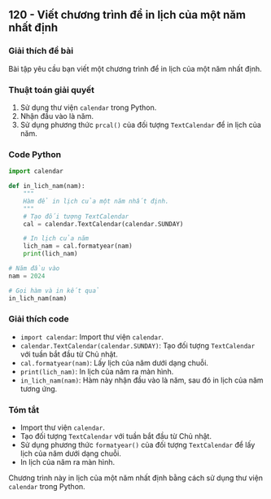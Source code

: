 ## 120 - Viết chương trình để in lịch của một năm nhất định

### Giải thích đề bài

Bài tập yêu cầu bạn viết một chương trình để in lịch của một năm nhất định.

### Thuật toán giải quyết

1. Sử dụng thư viện `calendar` trong Python.
2. Nhận đầu vào là năm.
3. Sử dụng phương thức `prcal()` của đối tượng `TextCalendar` để in lịch của năm.

### Code Python

```python
import calendar

def in_lich_nam(nam):
    """
    Hàm để in lịch của một năm nhất định.
    """
    # Tạo đối tượng TextCalendar
    cal = calendar.TextCalendar(calendar.SUNDAY)

    # In lịch của năm
    lich_nam = cal.formatyear(nam)
    print(lich_nam)

# Năm đầu vào
nam = 2024

# Gọi hàm và in kết quả
in_lich_nam(nam)
```

### Giải thích code

- `import calendar`: Import thư viện `calendar`.
- `calendar.TextCalendar(calendar.SUNDAY)`: Tạo đối tượng `TextCalendar` với tuần bắt đầu từ Chủ nhật.
- `cal.formatyear(nam)`: Lấy lịch của năm dưới dạng chuỗi.
- `print(lich_nam)`: In lịch của năm ra màn hình.
- `in_lich_nam(nam)`: Hàm này nhận đầu vào là năm, sau đó in lịch của năm tương ứng.

### Tóm tắt

- Import thư viện `calendar`.
- Tạo đối tượng `TextCalendar` với tuần bắt đầu từ Chủ nhật.
- Sử dụng phương thức `formatyear()` của đối tượng `TextCalendar` để lấy lịch của năm dưới dạng chuỗi.
- In lịch của năm ra màn hình.

Chương trình này in lịch của một năm nhất định bằng cách sử dụng thư viện `calendar` trong Python.
